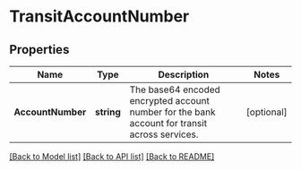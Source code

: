 # TransitAccountNumber

## Properties

Name | Type | Description | Notes
------------ | ------------- | ------------- | -------------
**AccountNumber** | **string** | The base64 encoded encrypted account number for the bank account for transit across services. | [optional] 

[[Back to Model list]](../README.md#documentation-for-models) [[Back to API list]](../README.md#documentation-for-api-endpoints) [[Back to README]](../README.md)


